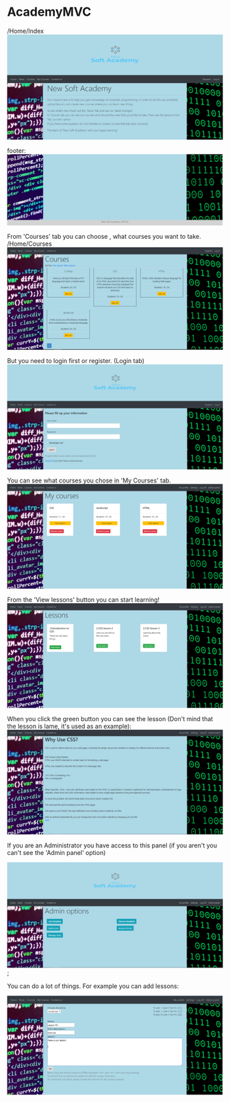# AcademyMVC

  /Home/Index
![Index](https://github.com/BackNot/AcademyMVC/blob/master/PicturesOfProject/AcademyIndex.png)

footer:
![Footer](https://github.com/BackNot/AcademyMVC/blob/master/PicturesOfProject/AcademyFooter.png)

From 'Courses' tab you can choose , what courses you want to take.
/Home/Courses
![Footer](https://github.com/BackNot/AcademyMVC/blob/master/PicturesOfProject/AcademyCourses.png)

But you need to login first or register.
(Login tab)
![Login](https://github.com/BackNot/AcademyMVC/blob/master/PicturesOfProject/AcademyLogin.png)

You can see what courses you chose in 'My Courses' tab.
![My Courses](https://github.com/BackNot/AcademyMVC/blob/master/PicturesOfProject/AcademyMyCourses.png)

From the 'View lessons' button you can start learning!
![Lessons](https://github.com/BackNot/AcademyMVC/blob/master/PicturesOfProject/AcademyMyCourses2.png)

When you click the green button you can see the lesson (Don't mind that the lesson is lame, it's used as an example):
![Lesson](https://github.com/BackNot/AcademyMVC/blob/master/PicturesOfProject/AcademyLesson.png)


If you are an Administrator you have access to this panel (if you aren't you can't see the 'Admin panel' option)

![Admin Panel](https://github.com/BackNot/AcademyMVC/blob/master/PicturesOfProject/AcademyAdminPanel.png);


You can do a lot of things. For example you can add lessons:

![Add lesson](https://github.com/BackNot/AcademyMVC/blob/master/PicturesOfProject/AcademyAddLesson.png)
